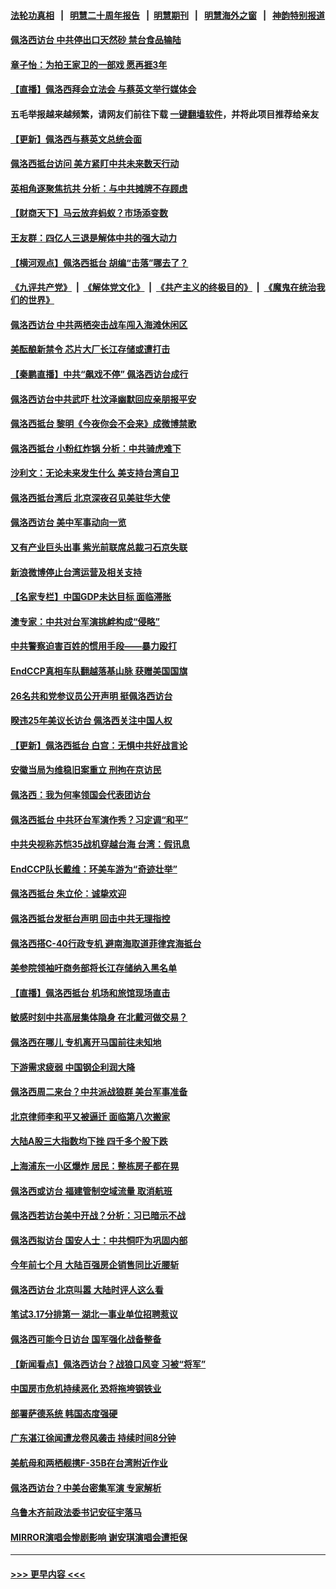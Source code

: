 #### [法轮功真相](https://github.com/gfw-breaker/truth/blob/master/README.md?t=0) &nbsp;&nbsp;|&nbsp;&nbsp; [明慧二十周年报告](https://github.com/gfw-breaker/mh-reports/blob/master/README.md?t=0) &nbsp;&nbsp;|&nbsp;&nbsp;[明慧期刊](https://github.com/gfw-breaker/mh-qikan) &nbsp;&nbsp;|&nbsp;&nbsp; [明慧海外之窗](https://github.com/gfw-breaker/mh-news/blob/master/README.md?t=0) &nbsp;&nbsp;|&nbsp;&nbsp; [神韵特别报道](https://github.com/gfw-breaker/mh-news/blob/master/shenyun.md?t=0)
#### [佩洛西访台 中共停出口天然砂 禁台食品输陆](../pages/nsc413/n13794300.md?t=08031301) 
#### [章子怡：为拍王家卫的一部戏 愿再捱3年](../pages/nsc413/n13794192.md?t=08031301) 
#### [【直播】佩洛西拜会立法会 与蔡英文举行媒体会](../pages/nsc413/n13794125.md?t=08031301) 
#### 五毛举报越来越频繁，请网友们前往下载 [一键翻墙软件](https://github.com/gfw-breaker/ssr-accounts)，并将此项目推荐给亲友
#### [【更新】佩洛西与蔡英文总统会面](../pages/nsc413/n13794177.md?t=08031301) 
#### [佩洛西抵台访问 美方紧盯中共未来数天行动](../pages/nsc413/n13794244.md?t=08031301) 
#### [英相角逐聚焦抗共 分析：与中共摊牌不存顾虑](../pages/nsc413/n13794193.md?t=08031301) 
#### [【财商天下】马云放弃蚂蚁？市场添变数](../pages/nsc413/n13794043.md?t=08031301) 
#### [王友群：四亿人三退是解体中共的强大动力](../pages/nsc413/n13794138.md?t=08031301) 
#### [【横河观点】佩洛西抵台 胡编“击落”哪去了？](../pages/nsc413/n13794186.md?t=08031301) 
#### [《九评共产党》](https://github.com/begood0513/9ping.md/blob/master/README.md) &nbsp;|&nbsp; [《解体党文化》](../../../../jtdwh.md/blob/master/README.md)  &nbsp;|&nbsp; [《共产主义的终极目的》](../../../../gczydzjmd.md/blob/master/README.md) &nbsp;|&nbsp; [《魔鬼在统治我们的世界》](../../../../mgztzwmdsj.md/blob/master/README.md) 
#### [佩洛西访台 中共两栖突击战车闯入海滩休闲区](../pages/nsc413/n13794179.md?t=08031301) 
#### [美酝酿新禁令 芯片大厂长江存储或遭打击](../pages/nsc413/n13794051.md?t=08031301) 
#### [【秦鹏直播】中共“飙戏不停” 佩洛西访台成行](../pages/nsc413/n13793517.md?t=08031301) 
#### [佩洛西访台中共武吓 杜汶泽幽默回应亲朋报平安](../pages/nsc413/n13794131.md?t=08031301) 
#### [佩洛西抵台 黎明《今夜你会不会来》成微博禁歌](../pages/nsc413/n13794162.md?t=08031301) 
#### [佩洛西抵台 小粉红炸锅 分析：中共骑虎难下](../pages/nsc413/n13794147.md?t=08031301) 
#### [沙利文：无论未来发生什么 美支持台湾自卫](../pages/nsc413/n13794164.md?t=08031301) 
#### [佩洛西抵台湾后 北京深夜召见美驻华大使](../pages/nsc413/n13794155.md?t=08031301) 
#### [佩洛西访台 美中军事动向一览](../pages/nsc413/n13794165.md?t=08031301) 
#### [又有产业巨头出事 紫光前联席总裁刁石京失联](../pages/nsc413/n13794049.md?t=08031301) 
#### [新浪微博停止台湾运营及相关支持](../pages/nsc413/n13794154.md?t=08031301) 
#### [【名家专栏】中国GDP未达目标 面临滞胀](../pages/nsc413/n13793963.md?t=08031301) 
#### [澳专家：中共对台军演挑衅构成“侵略”](../pages/nsc413/n13794132.md?t=08031301) 
#### [中共警察迫害百姓的惯用手段——暴力殴打](../pages/nsc413/n13791611.md?t=08031301) 
#### [EndCCP真相车队翻越落基山脉 获赠美国国旗](../pages/nsc413/n13794060.md?t=08031301) 
#### [26名共和党参议员公开声明 挺佩洛西访台](../pages/nsc413/n13794116.md?t=08031301) 
#### [睽违25年美议长访台 佩洛西关注中国人权](../pages/nsc413/n13793973.md?t=08031301) 
#### [【更新】佩洛西抵台 白宫：无惧中共好战言论](../pages/nsc413/n13794061.md?t=08031301) 
#### [安徽当局为维稳旧案重立 刑拘在京访民](../pages/nsc413/n13794050.md?t=08031301) 
#### [佩洛西：我为何率领国会代表团访台](../pages/nsc413/n13794094.md?t=08031301) 
#### [佩洛西抵台 中共环台军演作秀？习定调“和平”](../pages/nsc413/n13793960.md?t=08031301) 
#### [中共央视称苏恺35战机穿越台海 台湾：假讯息](../pages/nsc413/n13794103.md?t=08031301) 
#### [EndCCP队长戴维：环美车游为“奇迹壮举”](../pages/nsc413/n13793810.md?t=08031301) 
#### [佩洛西抵台 朱立伦：诚挚欢迎](../pages/nsc413/n13794087.md?t=08031301) 
#### [佩洛西抵台发挺台声明 回击中共无理指控](../pages/nsc413/n13794082.md?t=08031301) 
#### [佩洛西搭C-40行政专机 避南海取道菲律宾海抵台](../pages/nsc413/n13794075.md?t=08031301) 
#### [美参院领袖吁商务部将长江存储纳入黑名单](../pages/nsc413/n13793994.md?t=08031301) 
#### [【直播】佩洛西抵台 机场和旅馆现场直击](../pages/nsc413/n13794023.md?t=08031301) 
#### [敏感时刻中共高层集体隐身 在北戴河做交易？](../pages/nsc413/n13793892.md?t=08031301) 
#### [佩洛西在哪儿 专机离开马国前往未知地](../pages/nsc413/n13794003.md?t=08031301) 
#### [下游需求疲弱 中国钢企利润大降](../pages/nsc413/n13793953.md?t=08031301) 
#### [佩洛西周二来台？中共派战狼群 美台军事准备](../pages/nsc413/n13793887.md?t=08031301) 
#### [北京律师李和平又被逼迁 面临第八次搬家](../pages/nsc413/n13793851.md?t=08031301) 
#### [大陆A股三大指数均下挫 四千多个股下跌](../pages/nsc413/n13793786.md?t=08031301) 
#### [上海浦东一小区爆炸 居民：整栋房子都在晃](../pages/nsc413/n13793853.md?t=08031301) 
#### [佩洛西或访台 福建管制空域流量 取消航班](../pages/nsc413/n13793818.md?t=08031301) 
#### [佩洛西若访台美中开战？分析：习已暗示不战](../pages/nsc413/n13793741.md?t=08031301) 
#### [佩洛西拟访台 国安人士：中共恫吓为巩固内部](../pages/nsc413/n13793750.md?t=08031301) 
#### [今年前七个月 大陆百强房企销售同比近腰斩](../pages/nsc413/n13793746.md?t=08031301) 
#### [佩洛西访台 北京叫嚣 大陆时评人这么看](../pages/nsc413/n13793766.md?t=08031301) 
#### [笔试3.17分排第一 湖北一事业单位招聘惹议](../pages/nsc413/n13793748.md?t=08031301) 
#### [佩洛西可能今日访台 国军强化战备整备](../pages/nsc413/n13793617.md?t=08031301) 
#### [【新闻看点】佩洛西访台？战狼口风变 习被“将军”](../pages/nsc413/n13793474.md?t=08031301) 
#### [中国房市危机持续恶化 恐将拖垮钢铁业](../pages/nsc413/n13793699.md?t=08031301) 
#### [部署萨德系统 韩国态度强硬](../pages/nsc413/n13793697.md?t=08031301) 
#### [广东湛江徐闻遭龙卷风袭击 持续时间8分钟](../pages/nsc413/n13793637.md?t=08031301) 
#### [美航母和两栖舰携F-35B在台湾附近作业](../pages/nsc413/n13793388.md?t=08031301) 
#### [佩洛西访台？中美台密集军演 专家解析](../pages/nsc413/n13793500.md?t=08031301) 
#### [乌鲁木齐前政法委书记安征宇落马](../pages/nsc413/n13793587.md?t=08031301) 
#### [MIRROR演唱会惨剧影响 谢安琪演唱会遭拒保](../pages/nsc413/n13793519.md?t=08031301) 

----
#### [ >>> 更早内容 <<< ](../indexes/nsc413-earlier.md)
